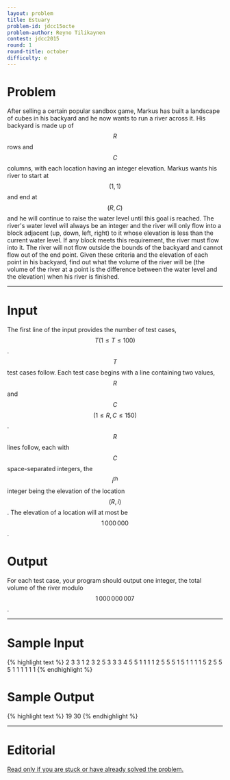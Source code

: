 ```yaml
---
layout: problem
title: Estuary
problem-id: jdcc15octe
problem-author: Reyno Tilikaynen
contest: jdcc2015
round: 1
round-title: october
difficulty: e
---
```


# Problem
After selling a certain popular sandbox game, Markus has built a landscape of cubes in his backyard and he now wants to run a river across it. His backyard is made up of $$R$$ rows and $$C$$ columns, with each location having an integer elevation. Markus wants his river to start at $$(1,1)$$ and end at $$(R,C)$$ and he will continue to raise the water level until this goal is reached. The river's water level will always be an integer and the river will only flow into a block adjacent (up, down, left, right) to it whose elevation is less than the current water level. If any block meets this requirement, the river must flow into it. The river will not flow outside the bounds of the backyard and cannot flow out of the end point. Given these criteria and the elevation of each point in his backyard, find out what the volume of the river will be (the volume of the river at a point is the difference between the water level and the elevation) when his river is finished.

---

# Input
The first line of the input provides the number of test cases, $$T (1 \leq T \leq 100)$$. $$T$$ test cases follow. Each test case begins with a line containing two values, $$R$$ and $$C$$ $$(1 \leq R,C \leq 150)$$. $$R$$ lines follow, each with $$C$$ space-separated integers, the $$i^\text{th}$$ integer being the elevation of the location $$(R,i)$$. The elevation of a location will at most be $$1\,000\,000$$.

# Output
For each test case, your program should output one integer, the total volume of the river modulo $$1\,000\,000\,007$$.

---

# Sample Input
{% highlight text %}
2
3 3
1 2 3
2 5 3
3 3 4
5 5
1 1 1 1 2
5 5 5 1 5
1 1 1 1 5
2 5 5 5 1
1 1 1 1 1
{% endhighlight %}

# Sample Output
{% highlight text %}
19
30
{% endhighlight %}

---

# Editorial
[Read only if you are stuck or have already solved the problem.](/cpt-editorials/jdcc/2015/october/e)
